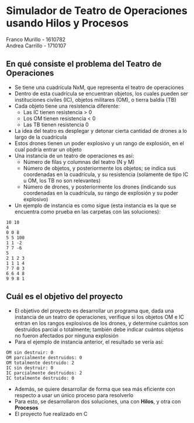 # Simulador de Teatro de Operaciones usando Hilos y Procesos

Franco Murillo - 1610782  
Andrea Carrillo - 1710107  

## En qué consiste el problema del Teatro de Operaciones
- Se tiene una cuadrícula NxM, que representa el teatro de operaciones
- Dentro de esta cuadrícula se encuentran objetos, los cuales pueden ser instituciones civiles (IC), objetos militares (OM), o tierra baldía (TB)
- Cada objeto tiene una resistencia diferente:
  - Las IC tienen resistencia > 0
  - Los OM tienen resistencia < 0
  - Las TB tienen resistencia 0 
- La idea del teatro es desplegar y detonar cierta cantidad de drones a lo largo de la cuadrícula
- Estos drones tienen un poder explosivo y un rango de explosión, en el cual podría entrar un objeto
- Una instancia de un teatro de operaciones es así:
  - Número de filas y columnas del teatro (N y M)
  - Número de objetos, y posteriormente los objetos; se indica sus coordenadas en la cuadrícula, y su resistencia (solamente de tipo IC u OM, los TB no son relevantes)
  - Número de drones, y posteriormente los drones (indicando sus coordenadas en la cuadrícula, su rango de explosión y su poder explosivo)
- Un ejemplo de instancia es como sigue (esta instancia es la que se encuentra como prueba en las carpetas con las soluciones):
```
10 10
4
0 0 8
5 5 100
1 1 -2
7 7 -6
5
2 1 2 3
1 1 1 4
7 7 0 3
6 6 4 8
9 9 8 1
```

## Cuál es el objetivo del proyecto
- El objetivo del proyecto es desarrollar un programa que, dada una instancia de un teatro de operaciones, verifique si los objetos OM e IC entran en los rangos explosivos de los drones, y determine cuántos son destruidos parcial o totalmente; también debe indicar cuántos objetos no fueron afectados por ninguna explosión
- Para el ejemplo de instancia anterior, el resultado se vería así:
```
OM sin destruir: 0
OM parcialmente destruidos: 0
OM totalmente destruido: 2
IC sin destruir: 0
IC parcialmente destruidos: 2
IC totalmente destruido: 0
```
- Además, se quiere desarrollar de forma que sea más eficiente con respecto a usar un único proceso para resolverlo
- Para esto, se desarrollaron dos soluciones, una con **Hilos**, y otra con **Procesos**
- El proyecto fue realizado en C
